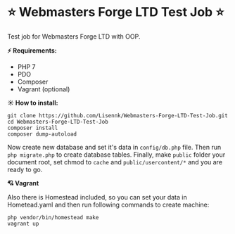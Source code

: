 # :star: Webmasters Forge LTD Test Job :star:
Test job for Webmasters Forge LTD with OOP.

**:zap: Requirements:**
* PHP 7
* PDO
* Composer
* Vagrant (optional)

**:sunny: How to install:**
```
git clone https://github.com/Lisennk/Webmasters-Forge-LTD-Test-Job.git
cd Webmasters-Forge-LTD-Test-Job
composer install
composer dump-autoload
```
Now create new database and set it's data in `config/db.php` file. 
Then run `php migrate.php` to create database tables. Finally, make `public` folder your document root, set chmod to `cache` and `public/usercontent/*` and you are ready to go. 

**:cupid: Vagrant**

Also there is Homestead included, so you can set your data in Hometead.yaml and then run following commands to create machine:
```
php vendor/bin/homestead make
vagrant up
```

